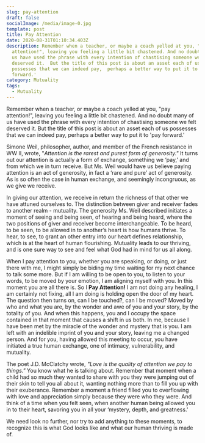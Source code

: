 ```yaml
---
slug: pay-attention
draft: false
socialImage: /media/image-0.jpg
template: post
title: Pay Attention
date: 2020-08-31T01:10:34.403Z
description: Remember when a teacher, or maybe a coach yelled at you, "pay
  attention!", leaving you feeling a little bit chastened. And no doubt many of
  us have used the phrase with every intention of chastising someone we felt
  deserved it.  But the title of this post is about an asset each of us
  possesses that we can indeed pay,  perhaps a better way to put it to 'pay
  forward.'
category: Mutuality
tags:
  - Mutuality
---
```

Remember when a teacher, or maybe a coach yelled at you, "pay attention!", leaving you feeling a little bit chastened. And no doubt many of us have used the phrase with every intention of chastising someone we felt deserved it.  But the title of this post is about an asset each of us possesses that we can indeed pay,  perhaps a better way to put it to 'pay forward.' 	

Simone Weil, philosopher, author, and member of the French resistance in WW II, wrote, "*Attention is the rarest and purest form of generosity."*  It turns out our attention is actually a form of exchange, something we ‘pay,’ and from which we in turn receive.  But Ms. Weil would have us believe paying attention is an act of generosity, in fact a ‘rare and pure’ act of generosity.  As is so often the case in human exchange, and seemingly incongruous, as we give we receive. 

In giving our attention, we receive in return the richness of that other we have attuned ourselves to.  The distinction between giver and receiver fades to another realm - mutuality.  The generosity Ms. Weil described initiates a moment of seeing and being seen, of hearing and being heard, where the two positions of giver and receiver become interchangeable.  To be heard, to be seen, to be allowed in to another’s heart is how humans thrive. To hear, to see, to grant an other entry into our heart defines relationship,  which is at the heart of human flourishing.  Mutuality leads to our thriving,  and is one sure way to see and feel what God had in mind for us all along. 

When I pay attention to you, whether you are speaking, or doing, or just there with me, I might simply be biding my time waiting for my next chance to talk some more.   But if I am willing to be open to you,  to listen to your words, to be moved by your emotion,  I am aligning myself with you.  In this moment you are all there is.  So I **Pay Attention!**   I am not doing any healing, I am certainly not fixing,  all I am doing is holding open the door of my heart.  The question then turns on, can I be touched?, can I be moved?   Moved by who and what you are, by the wonder and awe of you and your story, by the totality of you.  And when this happens, you and I occupy the space contained in that moment that causes a shift in us both.  In me, because I have been met by the miracle of the wonder and mystery that is you.  I am left with an indelible imprint of you and your story, leaving me a changed person.   And for you, having allowed this meeting to occur, you have initiated a true human exchange, one of intimacy, vulnerability, and mutuality.  

The poet J.D. McClatchy wrote, *"Love is the quality of attention we pay to things."* You know what he is talking about.  Remember that moment when a child had so much they wanted to share with you they were jumping out of their skin to tell you all about it, wanting nothing more than to fill you up with their exuberance.  Remember a moment a friend filled you to overflowing with love and appreciation simply because they were who they were.  And think of a time when you felt seen, when another human being allowed you in to their heart, savoring you in all your ‘mystery, depth, and greatness.'

We need look no further, nor try to add anything to these moments, to recognize this is what God looks like and what our human thriving is made of.